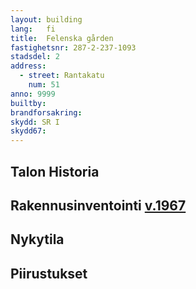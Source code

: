 ```yaml
---
layout: building
lang:   fi
title:  Felenska gården
fastighetsnr: 287-2-237-1093
stadsdel: 2
address:
  - street: Rantakatu
    num: 51
anno: 9999
builtby:
brandforsakring:
skydd: SR I
skydd67:
---
```

## Talon Historia


## Rakennusinventointi <a href="/sources/keinanen_karki.pdf">v.1967</a>


## Nykytila


## Piirustukset
